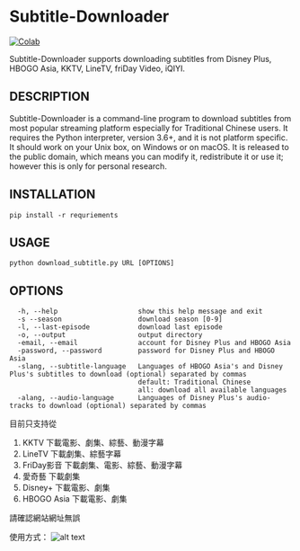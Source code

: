 # Subtitle-Downloader



<a href="https://colab.research.google.com/drive/13tv-eT5mx6EWBL_du9Bd2gMQFxT83NCp?usp=sharing" target="_blank"><img src="https://colab.research.google.com/assets/colab-badge.svg" title="Open this file in Google Colab" alt="Colab"/></a> <br/>

Subtitle-Downloader supports downloading subtitles from Disney Plus, HBOGO Asia, KKTV, LineTV, friDay Video, iQIYI.

## DESCRIPTION

Subtitle-Downloader is a command-line program to download subtitles from most popular streaming platform especially for Traditional Chinese users. It requires the Python interpreter, version 3.6+, and it is not platform specific. It should work on your Unix box, on Windows or on macOS. It is released to the public domain, which means you can modify it, redistribute it or use it; however this is only for personal research.

## INSTALLATION

```
pip install -r requriements
```

## USAGE

```
python download_subtitle.py URL [OPTIONS]
```

## OPTIONS

```
  -h, --help                    show this help message and exit
  -s --season                   download season [0-9]
  -l, --last-episode            download last episode
  -o, --output                  output directory
  -email, --email               account for Disney Plus and HBOGO Asia
  -password, --password         password for Disney Plus and HBOGO Asia
  -slang, --subtitle-language   Languages of HBOGO Asia's and Disney Plus's subtitles to download (optional) separated by commas
                                default: Traditional Chinese
                                all: download all available languages
  -alang, --audio-language      Languages of Disney Plus's audio-tracks to download (optional) separated by commas
```

目前只支持從
1. KKTV 下載電影、劇集、綜藝、動漫字幕
2. LineTV 下載劇集、綜藝字幕
3. FriDay影音 下載劇集、電影、綜藝、動漫字幕
4. 愛奇藝 下載劇集
4. Disney+ 下載電影、劇集
5. HBOGO Asia 下載電影、劇集

請確認網站網址無誤

使用方式：
![alt text](https://github.com/wayneclub/Subtitle-Downloader/blob/main/guide.png?raw=true)
